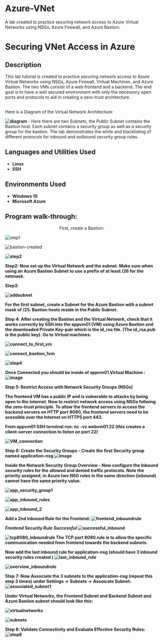 # Azure-VNet
A lab created to practice securing network access to Azure Virtual Networks using NSGs, Azure Firewall, and Azure Bastion. 


<h1>Securing VNet Access in Azure</h1>

 

<h2>Description</h2>
This lab tutorial is created to practice securing network access to Azure Virtual Networks using NSGs, Azure Firewall, Virtual Machines, and Azure Bastion. The two VMs consist of a web frontend and a backend. The end goal is to have a well secured environment with only the necessory open ports and protocols to aid in creating a zero-trust architecture.
<br></br>

Here is a Diagram of the Virtual Network Architecture:

<b> ![diagram](https://github.com/brireyn/Azure-VNet/assets/96150916/edc7b9b5-bcdc-4f91-b117-20a3e8ce8a45)</b>
-<b> </b>
Here there are two Subnets, the Public Subnet contains the Bastion host. Each subnet contains a security group as well as a security group for the bastion. The lab demonstrates the white and blacklisting of different protocols for inbound and outbound security group rules.

<h2>Languages and Utilities Used</h2>

- <b>Linux</b> 
- <b>SSH</b>

<h2>Environments Used </h2>

- <b>Windows 10</b>
- <b>Microsoft Azure</b>

<h2>Program walk-through:</h2>

<p align="center">
First, create a Bastion: <br/>

![step1](https://github.com/brireyn/Azure-VNet/assets/96150916/7748ef5c-3d8a-4beb-8959-fda25b4d4c20)

![bastion-created](https://github.com/brireyn/Azure-VNet/assets/96150916/326a3783-9196-43a2-9ca9-e5c67f6c2137) 
<b>


![step2](https://github.com/brireyn/Azure-VNet/assets/96150916/e707e765-7106-4fca-89ef-7510c574d326)

Step2: 
Now set up the Virtual Network and the subnet. Make sure when using an Azure Bastion Subnet to use a prefix of at least /26 for the netmask. 

 Step3: 
 
![addsubnet](https://github.com/brireyn/Azure-VNet/assets/96150916/a6972497-28fa-4e2c-adbe-d45dfd87c250)

For the first subnet, create a Subnet for the Azure Bastion with a subnet mask of /25. Bastion hosts reside in the Public Subnet. 
<br>

Step 4:
After creating the Bastion and the Virtual Network, check that it works correctly by SSH into the appvm01 (VM) using Azure Bastion and the downloaded Private Key-pair which is the id_rsa file. (The id_rsa.pub is the public key). Go to Virtual machines:

![connect_to_first_vm](https://github.com/brireyn/Azure-VNet/assets/96150916/2328d89d-5c07-46de-bebc-4f1ec907649a)

![connect_bastion_1vm](https://github.com/brireyn/Azure-VNet/assets/96150916/25a4011c-06b6-4c09-919e-c93152bdb4c6)

![step4](https://github.com/brireyn/Azure-VNet/assets/96150916/1f3be00b-f9a3-44a7-83ce-479d91b23a7f)

Once Connected you should be inside of <bold>appvm01</bold> Virtual Machine : ![image](https://github.com/brireyn/Azure-VNet/assets/96150916/151b4ebc-28f8-43fc-8b51-ada9fd9961ec)

Step 5:  Restrict Access with Network Security Groups (NSGs)

The frontend VM has a public IP and is vulnerable to attacks by being open to the internet. Now to restrict network access using NSGs follwing the zero-trust principle. To allow the frontend servers to access the backend servers on HTTP port 8080, the frontend servers need to be acessible over the Internet on HTTPS port 443. 

From appvm01 SSH terminal run: nc -vz webvm01 22   (this creates a client-server connection to listen on port 22) 

![VM_connection](https://github.com/brireyn/Azure-VNet/assets/96150916/78791886-fca3-46b5-81c9-265ee9b7c89a)

Step 6: Create the Security Groups - Create the first Security group named application-nsg
![image](https://github.com/brireyn/Azure-VNet/assets/96150916/2fa91ee5-9ef4-435e-80cd-a8cc09117934)

Inside the Network Security Group Overview - Now configure the Inbound security rules for the allowed and denied traffic protocols. Note the priority assigned, in Azure two NSG rules in the same direction (inbound) cannot have the same priority value. 

![app_security_group1](https://github.com/brireyn/Azure-VNet/assets/96150916/a8f8ea6c-2a5c-4227-a514-019f413c0f0d)

![app_inbound_rules](https://github.com/brireyn/Azure-VNet/assets/96150916/07bf5014-51a7-4921-ba88-d06920ac8734)

![app_inbound_2](https://github.com/brireyn/Azure-VNet/assets/96150916/08c7d1d1-8ee4-4fc0-820a-447697480ba6)

Add a 2nd Inbound Rule for the Frontend:
![frontend_inboundrule](https://github.com/brireyn/Azure-VNet/assets/96150916/cea2e971-1b05-4e09-bb03-7e1ffdbab476)

*Frontend Security Rule Successful* 
![successful_inbound](https://github.com/brireyn/Azure-VNet/assets/96150916/813bc07b-03db-4198-972e-c7489fb3c476)

![tcp8080_inboundrule](https://github.com/brireyn/Azure-VNet/assets/96150916/131bff13-1b28-45a6-9ce8-5c50428f4e2d)
The TCP port 8080 rule is to allow the specific communication needed from frontend towards the backend subnets.


Now add the last inbound rule for application-nsg  (should have 3 inbound security rules created )
![last_inbound_rule](https://github.com/brireyn/Azure-VNet/assets/96150916/ed51dc00-25bc-42f9-9b09-abbb0986dd52)

![overview_inboundrule](https://github.com/brireyn/Azure-VNet/assets/96150916/cc62c483-89a4-4f72-99ad-677d9ec60821)

Step 7:  Now Associate the 3 subnets to the application-nsg  (repeat this step 3 times) under Settings -> Subnets -> Assoicate Subnet:
![associated_subnet1](https://github.com/brireyn/Azure-VNet/assets/96150916/6708008c-e5c0-4d01-913d-8b3dc6bc139d)

Under Virtual Networks, the Frontend Subnet and Backend Subnet and Azure Bastion subnet should look like this:

![virtualnetworks](https://github.com/brireyn/Azure-VNet/assets/96150916/0f0918d4-8975-4438-bb2f-299db196cd8c)

![subnets](https://github.com/brireyn/Azure-VNet/assets/96150916/c1b773c4-93d7-4c99-a198-b78b81d927f0)

Step 8: Validate Connectivity and Evaluate Effective Security Rules:
![step8](https://github.com/brireyn/Azure-VNet/assets/96150916/a3cb6035-066e-4a0a-a3e8-e31ffd0d5efe)





























<br />


<br />
 <br/>

</p>

